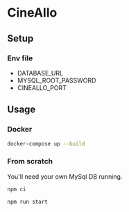 # CineAllo
## Setup
### Env file
- DATABASE_URL
- MYSQL_ROOT_PASSWORD
- CINEALLO_PORT
## Usage
### Docker
```bash
docker-compose up --build
```
### From scratch
You'll need your own MySql DB running.
```bash
npm ci
```
```bash
npm run start
```
